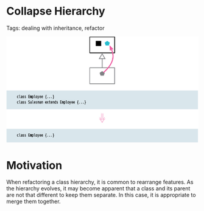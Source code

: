 # Collapse Hierarchy

Tags: dealing with inheritance, refactor

![Picture](Untitled.png)

# Motivation

When refactoring a class hierarchy, it is common to rearrange features. As the hierarchy evolves, it may become apparent that a class and its parent are not that different to keep them separate. In this case, it is appropriate to merge them together.